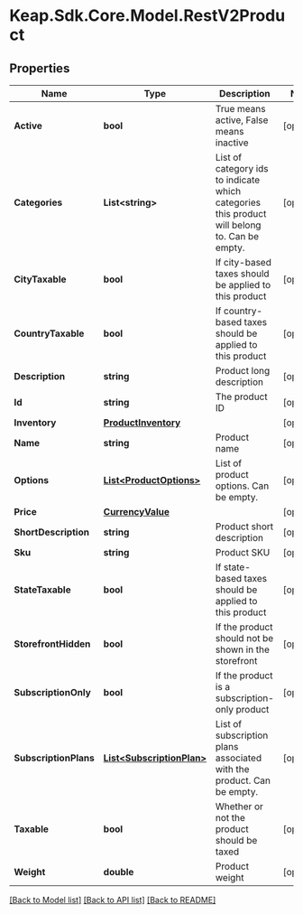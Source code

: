 # Keap.Sdk.Core.Model.RestV2Product

## Properties

Name | Type | Description | Notes
------------ | ------------- | ------------- | -------------
**Active** | **bool** | True means active, False means inactive | [optional] 
**Categories** | **List&lt;string&gt;** | List of category ids to indicate which categories this product will belong to. Can be empty. | [optional] 
**CityTaxable** | **bool** | If city-based taxes should be applied to this product | [optional] 
**CountryTaxable** | **bool** | If country-based taxes should be applied to this product | [optional] 
**Description** | **string** | Product long description | [optional] 
**Id** | **string** | The product ID | [optional] 
**Inventory** | [**ProductInventory**](ProductInventory.md) |  | [optional] 
**Name** | **string** | Product name | [optional] 
**Options** | [**List&lt;ProductOptions&gt;**](ProductOptions.md) | List of product options. Can be empty. | [optional] 
**Price** | [**CurrencyValue**](CurrencyValue.md) |  | [optional] 
**ShortDescription** | **string** | Product short description | [optional] 
**Sku** | **string** | Product SKU | [optional] 
**StateTaxable** | **bool** | If state-based taxes should be applied to this product | [optional] 
**StorefrontHidden** | **bool** | If the product should not be shown in the storefront | [optional] 
**SubscriptionOnly** | **bool** | If the product is a subscription-only product | [optional] 
**SubscriptionPlans** | [**List&lt;SubscriptionPlan&gt;**](SubscriptionPlan.md) | List of subscription plans associated with the product. Can be empty. | [optional] 
**Taxable** | **bool** | Whether or not the product should be taxed | [optional] 
**Weight** | **double** | Product weight | [optional] 

[[Back to Model list]](../README.md#documentation-for-models) [[Back to API list]](../README.md#documentation-for-api-endpoints) [[Back to README]](../README.md)

